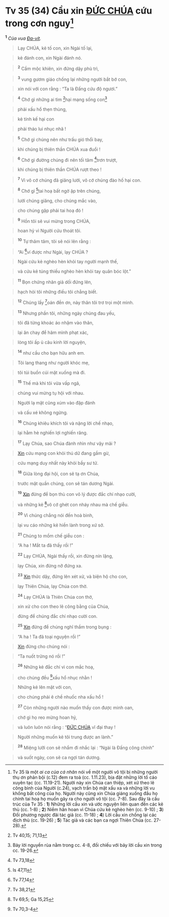 # Tv 35 (34) Cầu xin [ĐỨC CHÚA]() cứu trong cơn nguy[^1-5fe0a77e-8dc0-442e-83d7-85036b45868e]
<sup><b>1</b></sup> *Của vua [Đa-vít]().*


> Lạy CHÚA, kẻ tố con, xin Ngài tố lại,
>


> kẻ đánh con, xin Ngài đánh nó.
>


> <sup><b>2</b></sup> Cầm mộc khiên, xin đứng dậy phù trì,
>


> <sup><b>3</b></sup> vung gươm giáo chống lại những người bắt bớ con,
>


> xin nói với con rằng : “Ta là Đấng cứu độ ngươi.”
>


> <sup><b>4</b></sup> Chớ gì những ai tìm [^1@-5fe0a77e-8dc0-442e-83d7-85036b45868e]hại mạng sống con[^2-5fe0a77e-8dc0-442e-83d7-85036b45868e]
>


> phải xấu hổ thẹn thùng,
>


> kẻ tính kế hại con
>


> phải tháo lui nhục nhã !
>


> <sup><b>5</b></sup> Chớ gì chúng nên như trấu gió thổi bay,
>


> khi chúng bị thiên thần CHÚA xua đuổi !
>


> <sup><b>6</b></sup> Chớ gì đường chúng đi nên tối tăm [^2@-5fe0a77e-8dc0-442e-83d7-85036b45868e]trơn trượt,
>


> khi chúng bị thiên thần CHÚA rượt theo !
>


> <sup><b>7</b></sup> Vì vô cớ chúng đã giăng lưới, vô cớ chúng đào hố hại con.
>


> <sup><b>8</b></sup> Chớ gì [^3@-5fe0a77e-8dc0-442e-83d7-85036b45868e]tai hoạ bất ngờ ập trên chúng,
>


> lưới chúng giăng, cho chúng mắc vào,
>


> cho chúng gặp phải tai hoạ đó !
>


> <sup><b>9</b></sup> Hồn tôi sẽ vui mừng trong CHÚA,
>


> hoan hỷ vì Người cứu thoát tôi.
>


> <sup><b>10</b></sup> Tự thâm tâm, tôi sẽ nói lên rằng :
>


> “Ai [^4@-5fe0a77e-8dc0-442e-83d7-85036b45868e]ví được như Ngài, lạy CHÚA ?
>


> Ngài cứu kẻ nghèo hèn khỏi tay người mạnh thế,
>


> và cứu kẻ túng thiếu nghèo hèn khỏi tay quân bóc lột.”
>


> <sup><b>11</b></sup> Bọn chứng nhân giả dối đứng lên,
>


> hạch hỏi tôi những điều tôi chẳng biết.
>


> <sup><b>12</b></sup> Chúng lấy [^5@-5fe0a77e-8dc0-442e-83d7-85036b45868e]oán đền ơn, này thân tôi trơ trọi một mình.
>


> <sup><b>13</b></sup> Nhưng phần tôi, những ngày chúng đau yếu,
>


> tôi đã từng khoác áo nhặm vào thân,
>


> lại ăn chay để hãm mình phạt xác,
>


> lòng tôi ấp ủ câu kinh lời nguyện,
>


> <sup><b>14</b></sup> như cầu cho bạn hữu anh em.
>


> Tôi lang thang như người khóc mẹ,
>


> tôi tủi buồn cúi mặt xuống mà đi.
>


> <sup><b>15</b></sup> Thế mà khi tôi vừa vấp ngã,
>


> chúng vui mừng tụ hội với nhau.
>


> Người lạ mặt cũng xúm vào đập đánh
>


> và cấu xé không ngừng.
>


> <sup><b>16</b></sup> Chúng khiêu khích tôi và nặng lời chế nhạo,
>


> lại hằm hè nghiến lợi nghiến răng.
>


> <sup><b>17</b></sup> Lạy Chúa, sao Chúa đành nhìn như vậy mãi ?
>


> [Xin]() cứu mạng con khỏi thú dữ đang gầm gừ,
>


> cứu mạng duy nhất này khỏi bầy sư tử.
>


> <sup><b>18</b></sup> Giữa lòng đại hội, con sẽ tạ ơn Chúa,
>


> trước mặt quần chúng, con sẽ tán dương Ngài.
>


> <sup><b>19</b></sup> [Xin]() đừng để bọn thù con vô lý được đắc chí nhạo cười,
>


> và những kẻ [^6@-5fe0a77e-8dc0-442e-83d7-85036b45868e]vô cớ ghét con nháy nhau mà chế giễu.
>


> <sup><b>20</b></sup> Vì chúng chẳng nói đến hoà bình,
>


> lại vu cáo những kẻ hiền lành trong xứ sở.
>


> <sup><b>21</b></sup> Chúng to mồm chế giễu con :
>


> “A ha ! Mắt ta đã thấy rồi !”
>


> <sup><b>22</b></sup> Lạy CHÚA, Ngài thấy rồi, xin đừng nín lặng,
>


> lạy Chúa, xin đừng nỡ đứng xa.
>


> <sup><b>23</b></sup> [Xin]() thức dậy, đứng lên xét xử, và biện hộ cho con,
>


> lạy Thiên Chúa, lạy Chúa con thờ.
>


> <sup><b>24</b></sup> Lạy CHÚA là Thiên Chúa con thờ,
>


> xin xử cho con theo lẽ công bằng của Chúa,
>


> đừng để chúng đắc chí nhạo cười con.
>


> <sup><b>25</b></sup> [Xin]() đừng để chúng nghĩ thầm trong bụng :
>


> “A ha ! Ta đã toại nguyện rồi !”
>


> [Xin]() đừng cho chúng nói :
>


> “Ta nuốt trửng nó rồi !”
>


> <sup><b>26</b></sup> Những kẻ đắc chí vì con mắc hoạ,
>


> cho chúng đều [^7@-5fe0a77e-8dc0-442e-83d7-85036b45868e]xấu hổ nhục nhằn !
>


> Những kẻ lên mặt với con,
>


> cho chúng phải ê chề nhuốc nha xấu hổ !
>


> <sup><b>27</b></sup> Còn những người nào muốn thấy con được minh oan,
>


> chớ gì họ reo mừng hoan hỷ,
>


> và luôn luôn nói rằng : “[ĐỨC CHÚA]() vĩ đại thay !
>


> Người những muốn kẻ tôi trung được an lành.”
>


> <sup><b>28</b></sup> Miệng lưỡi con sẽ nhẩm đi nhắc lại : “Ngài là Đấng công chính”
>


> và suốt ngày, con sẽ ca ngợi tán dương.
>

[^1-5fe0a77e-8dc0-442e-83d7-85036b45868e]: Tv 35 là một *ai ca của cá nhân* nói về một người vô tội bị những người thụ ơn phản bội (c.12) đem ra toà (cc. 1.11.23), bịa đặt những lời tố cáo xuyên tạc (cc. 11.19-21). Người này xin Chúa can thiệp, xét xử theo lẽ công bình của Người (c.24), vạch trần bộ mặt xấu xa và những lời vu khống bất công của họ. Người này cũng xin Chúa giáng xuống đầu họ chính tai hoạ họ muốn gây ra cho người vô tội (cc. 7-8). Sau đây là cấu trúc của Tv 35 : **1**) Những lời cầu xin và ước nguyện liên quan đến các kẻ thù (cc. 1-8) ; **2**) Niềm hân hoan vì Chúa cứu kẻ nghèo hèn (cc. 9-10) ; **3**) Đối phương ngược đãi tác giả (cc. 11-18) ; **4**) Lời cầu xin chống lại các địch thù (cc. 19-26) ; **5**) Tác giả và các bạn ca ngợi Thiên Chúa (cc. 27-28).
[^2-5fe0a77e-8dc0-442e-83d7-85036b45868e]: Bảy lời nguyền rủa nằm trong cc. 4-8, đối chiếu với bảy lời cầu xin trong cc. 19-26.
[^1@-5fe0a77e-8dc0-442e-83d7-85036b45868e]: Tv 40,15; 71,13
[^2@-5fe0a77e-8dc0-442e-83d7-85036b45868e]: Tv 73,18
[^3@-5fe0a77e-8dc0-442e-83d7-85036b45868e]: Is 47,11
[^4@-5fe0a77e-8dc0-442e-83d7-85036b45868e]: Tv 77,14
[^5@-5fe0a77e-8dc0-442e-83d7-85036b45868e]: Tv 38,21
[^6@-5fe0a77e-8dc0-442e-83d7-85036b45868e]: Tv 69,5; Ga 15,25
[^7@-5fe0a77e-8dc0-442e-83d7-85036b45868e]: Tv 70,3-4